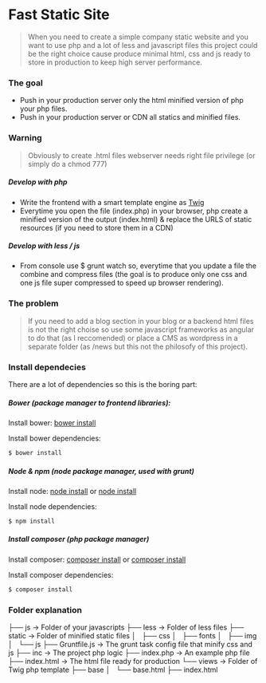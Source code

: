 # Fast Static Site

> When you need to create a simple company static website and you want to use php and a lot of less and javascript files this project could be the right choice cause produce minimal html, css and js ready to store in production to keep high server performance.

### The goal

* Push in your production server only the html minified version of php your php files.
* Push in your production server or CDN all statics and minified files.

### Warning

> Obviously to create .html files webserver needs right file privilege (or simply do a chmod 777)

##### Develop with php

* Write the frontend with a smart template engine as [Twig](http://twig.sensiolabs.org/doc/templates.html#)
* Everytime you open the file (index.php) in your browser, php create a minified version of the output (index.html) & replace the URLS of static resources (if you need to store them in a CDN)

##### Develop with less / js

* From console use $ grunt watch so, everytime that you update a file the combine and compress files (the goal is to produce only one css and one js file super compressed to speed up browser rendering).

### The problem

> If you need to add a blog section in your blog or a backend html files is not the right choise so use some javascript frameworks as angular to do that (as I reccomended) or place a CMS as wordpress in a separate folder (as /news but this not the philosofy of this project).

### Install dependecies

There are a lot of dependencies so this is the boring part:

##### Bower (package manager to frontend libraries):

Install bower: [bower install](http://bower.io/#install-bower)

Install bower dependencies:
```sh
$ bower install
```

##### Node & npm (node package manager, used with grunt)

Install node:
[node install](https://changelog.com/install-node-js-with-homebrew-on-os-x/)
or [node install](https://docs.npmjs.com/getting-started/installing-node)

Install node dependencies:
```sh
$ npm install
```

##### Install composer (php package manager)

Install composer:
[composer install](https://getcomposer.org/doc/00-intro.md)
or [composer install](http://fedojo.com/installing-brew-php-composer-wp-cli-mac-osx/)

Install composer dependencies:
```sh
$ composer install
```

### Folder explanation

├── js 				-> Folder of your javascripts
├── less 			-> Folder of less files
├── static 			-> Folder of minified static files
│   ├── css
│   ├── fonts
│   ├── img
│   └── js
├── Gruntfile.js 	-> The grunt task config file that minify css and js
├── inc 			-> The project php logic
├── index.php   	-> An example php file
├── index.html  	-> The html file ready for production
└── views 			-> Folder of Twig php template
    ├── base
    │   └── base.html
    ├── index.html